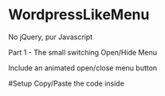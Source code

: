 # WordpressLikeMenu
No jQuery, pur Javascript

Part 1 - The small switching Open/Hide Menu

Include an animated open/close menu button

#Setup
Copy/Paste the code inside <script> tags and let it run
